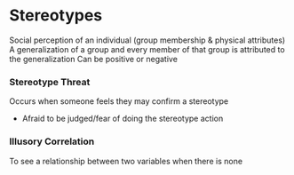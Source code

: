 
# Stereotypes


Social perception of an individual (group membership & physical attributes)
A generalization of a group and every member of that group is attributed to the generalization
Can be positive or negative


### Stereotype Threat


Occurs when someone feels they may confirm a stereotype


-	Afraid to be judged/fear of doing the stereotype action


### Illusory Correlation

To see a relationship between two variables when there is none
